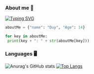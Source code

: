 ### About me 🙋

[![Typing SVG](https://readme-typing-svg.herokuapp.com/?lines=Learning+Python)](.)

```python
aboutMe = {"name": "Duy", "Age": 14}

for key in aboutMe:
 print(key + ": " + str(aboutMe[key]))
```
### Languages 🖥️
![Anurag's GitHub stats](https://github-readme-stats.vercel.app/api?username=lenlenlL6&show_icons=true&theme=dark)
[![Top Langs](https://github-readme-stats.vercel.app/api/top-langs/?username=lenlenlL6&langs_count=9)](https://github.com/anuraghazra/github-readme-stats)
